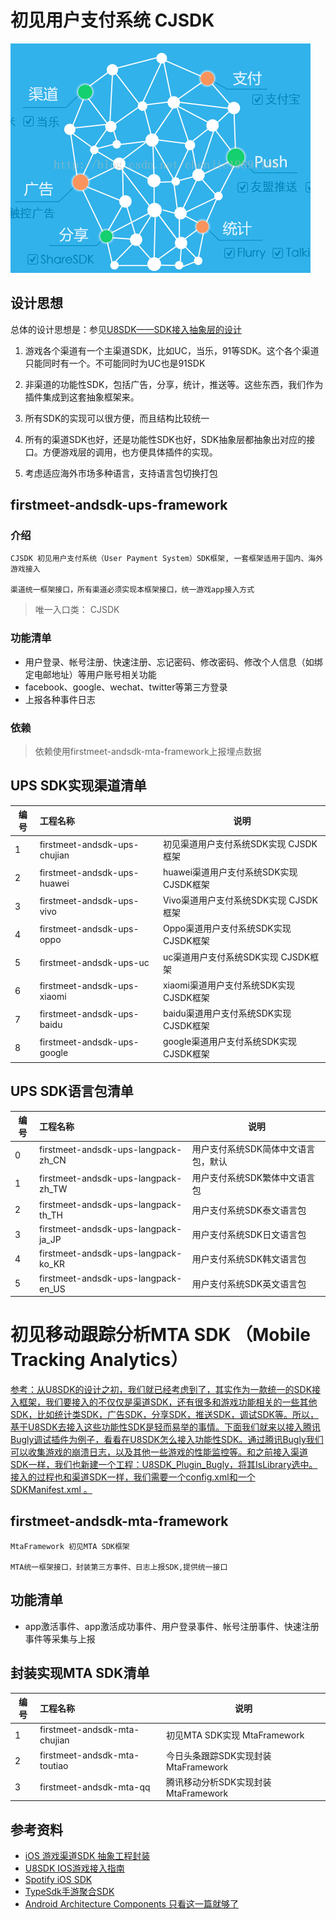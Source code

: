 # 初见用户支付系统 CJSDK

![初见用户支付系统SDK](document/sdk-arch.png "First Meet Games User-Payment System SDK")

## 设计思想
总体的设计思想是：参见[U8SDK——SDK接入抽象层的设计](http://c80.com.cn/archives/121)

1. 游戏各个渠道有一个主渠道SDK，比如UC，当乐，91等SDK。这个各个渠道只能同时有一个。不可能同时为UC也是91SDK

2. 非渠道的功能性SDK，包括广告，分享，统计，推送等。这些东西，我们作为插件集成到这套抽象框架来。

3. 所有SDK的实现可以很方便，而且结构比较统一

4. 所有的渠道SDK也好，还是功能性SDK也好，SDK抽象层都抽象出对应的接口。方便游戏层的调用，也方便具体插件的实现。

5. 考虑适应海外市场多种语言，支持语言包切换打包


## firstmeet-andsdk-ups-framework       
### 介绍
    CJSDK 初见用户支付系统（User Payment System）SDK框架, 一套框架适用于国内、海外游戏接入
	
	渠道统一框架接口，所有渠道必须实现本框架接口，统一游戏app接入方式

  > 唯一入口类： CJSDK    
	

### 功能清单
- 用户登录、帐号注册、快速注册、忘记密码、修改密码、修改个人信息（如绑定电邮地址）等用户账号相关功能
- facebook、google、wechat、twitter等第三方登录
- 上报各种事件日志

### 依赖
  > 依赖使用firstmeet-andsdk-mta-framework上报埋点数据

## UPS SDK实现渠道清单
编号|工程名称|说明
---|:---|---
1| firstmeet-andsdk-ups-chujian |       初见渠道用户支付系统SDK实现 CJSDK框架
2| firstmeet-andsdk-ups-huawei  |       huawei渠道用户支付系统SDK实现 CJSDK框架
3| firstmeet-andsdk-ups-vivo |          Vivo渠道用户支付系统SDK实现 CJSDK框架
4| firstmeet-andsdk-ups-oppo |          Oppo渠道用户支付系统SDK实现 CJSDK框架
5| firstmeet-andsdk-ups-uc   |          uc渠道用户支付系统SDK实现 CJSDK框架
6| firstmeet-andsdk-ups-xiaomi |        xiaomi渠道用户支付系统SDK实现 CJSDK框架
7| firstmeet-andsdk-ups-baidu  |        baidu渠道用户支付系统SDK实现 CJSDK框架
8| firstmeet-andsdk-ups-google  |       google渠道用户支付系统SDK实现 CJSDK框架

## UPS SDK语言包清单
编号|工程名称|说明
---|:---|---
0| firstmeet-andsdk-ups-langpack-zh_CN |    用户支付系统SDK简体中文语言包，默认
1| firstmeet-andsdk-ups-langpack-zh_TW |    用户支付系统SDK繁体中文语言包
2| firstmeet-andsdk-ups-langpack-th_TH |    用户支付系统SDK泰文语言包
3| firstmeet-andsdk-ups-langpack-ja_JP  |   用户支付系统SDK日文语言包
4| firstmeet-andsdk-ups-langpack-ko_KR  |   用户支付系统SDK韩文语言包
5| firstmeet-andsdk-ups-langpack-en_US  |   用户支付系统SDK英文语言包


# 初见移动跟踪分析MTA SDK （Mobile Tracking Analytics）
[参考：从U8SDK的设计之初，我们就已经考虑到了，其实作为一款统一的SDK接入框架，我们要接入的不仅仅是渠道SDK，还有很多和游戏功能相关的一些其他SDK，比如统计类SDK，广告SDK，分享SDK，推送SDK，调试SDK等。所以，基于U8SDK去接入这些功能性SDK是轻而易举的事情。下面我们就来以接入腾讯Bugly调试插件为例子，看看在U8SDK怎么接入功能性SDK。通过腾讯Bugly我们可以收集游戏的崩溃日志，以及其他一些游戏的性能监控等。和之前接入渠道SDK一样，我们也新建一个工程：U8SDK_Plugin_Bugly，将其IsLibrary选中。接入的过程也和渠道SDK一样，我们需要一个config.xml和一个SDKManifest.xml 。](http://c80.com.cn/archives/233)

## firstmeet-andsdk-mta-framework       
    MtaFramework 初见MTA SDK框架
	
	MTA统一框架接口，封装第三方事件、日志上报SDK,提供统一接口

## 功能清单
- app激活事件、app激活成功事件、用户登录事件、帐号注册事件、快速注册事件等采集与上报

## 封装实现MTA SDK清单
编号|工程名称|说明
---|:---|---
1| firstmeet-andsdk-mta-chujian |       初见MTA SDK实现 MtaFramework
2| firstmeet-andsdk-mta-toutiao  |      今日头条跟踪SDK实现封装 MtaFramework
3| firstmeet-andsdk-mta-qq  |           腾讯移动分析SDK实现封装 MtaFramework


## 参考资料
- [iOS 游戏渠道SDK 抽象工程封装](https://blog.csdn.net/SeanHuang1661/article/details/50131469)
- [U8SDK IOS游戏接入指南](http://www.6xsdk.com/u8-wiki/#!ios_game_doc.md)
- [Spotify iOS SDK ](https://github.com/spotify/ios-sdk)
- [TypeSdk手游聚合SDK](http://www.typesdk.com/)
- [Android Architecture Components 只看这一篇就够了](https://juejin.im/post/5b30e39bf265da599423510a)